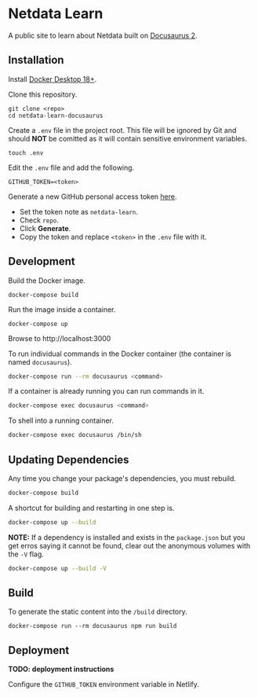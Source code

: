 # Netdata Learn

A public site to learn about Netdata built on
[Docusaurus 2](https://v2.docusaurus.io/).

## Installation

Install [Docker Desktop 18+](https://www.docker.com/products/docker-desktop).

Clone this repository.

    git clone <repo>
    cd netdata-learn-docusaurus

Create a `.env` file in the project root. This file will be ignored by Git and
should **NOT** be comitted as it will contain sensitive environment variables.

    touch .env

Edit the `.env` file and add the following.

    GITHUB_TOKEN=<token>

Generate a new GitHub personal access token [here](https://github.com/settings/tokens).

- Set the token note as `netdata-learn`.
- Check `repo`.
- Click **Generate**.
- Copy the token and replace `<token>` in the `.env` file with it.

## Development

Build the Docker image.

    docker-compose build

Run the image inside a container.

    docker-compose up

Browse to http://localhost:3000

To run individual commands in the Docker container (the container is named
`docusaurus`).

```bash
docker-compose run --rm docusaurus <command>
```

If a container is already running you can run commands in it.

```bash
docker-compose exec docusaurus <command>
```

To shell into a running container.

```bash
docker-compose exec docusaurus /bin/sh
```

## Updating Dependencies

Any time you change your package's dependencies, you must rebuild.

```bash
docker-compose build
```

A shortcut for building and restarting in one step is.

```bash
docker-compose up --build
```

**NOTE:** If a dependency is installed and exists in the `package.json` but
you get erros saying it cannot be found, clear out the anonymous volumes with
the `-V` flag.

```bash
docker-compose up --build -V
```

## Build

To generate the static content into the `/build` directory.

    docker-compose run --rm docusaurus npm run build

## Deployment

**TODO: deployment instructions**

Configure the `GITHUB_TOKEN` environment variable in Netlify.
